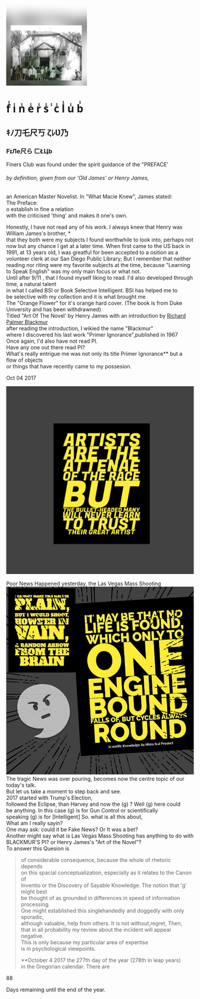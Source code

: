 ![](/assets/1481229413215.jpg)

# f̾ i̾ n̾ e̾ r̾ s̾ ̾ c̾ l̾ u̾ b̾

## ｷﾉ刀乇尺丂 ζﾚƲ乃

### FɪЛe尺ら ㄈŁЦb

Finers Club was found under the spirit guidance of the "PREFACE'

###### by definition, given from our 'Old James' or Henry James,

an American Master Novelist. In "What Macie Knew", James stated:  
 The Preface:  
 o establish in fine a relation  
  with the criticised 'thing' and makes it one's own.

Honestly, I have not read any of his work. I always knew that Henry was William James's brother,  \*  
 that they both were my subjects I found worthwhile to look into, perhaps not now but any chance I get at a later time. When first came to the US back in 1991, at 13 years old, I was greatful for been accepted to a osition as a volunteer clerk at our  San Diego Public Library; But I remember that neither reading nor riting were my favorite subjects at the time,  because "Learning to Speak English" was my only main focus or what not.  
  Until after 9/11 , that I found myself liking to read. I'd also developed through time, a natural talent  
  in what I called BSI or Book Selective Intelligent. BSI has helped me to  
  be selective with my collection and it is what brought me  
  The "Orange Flower" for it's orange hard cover. \(The book is from Duke University and has been withdrawned\)  
  Titled "Art Of The Novel' by Henry James with an introduction by [Richard Palmer Blackmur](https://en.m.wikipedia.org/wiki/R._P._Blackmur)  
  after reading the introduction, I wikied the name "Blackmur"  
  where I discovered his last work "Primer Ignorance",published in 1967  
Once again, I'd also have not read PI.      
  Have any one out there read PI?  
What's really entrigue me was not only its title Primer Ignorance\*\* but a flow of objects  
or things that have recently came to my possesion.

Oct 04 2017

![](/assets/PicsArt_10-07-11.50.10.jpg)

Poor News Happened yesterday, the Las Vegas Mass Shooting  
![](/IMG_20170927_222520.jpg)  
The tragic News was over pouring, becomes now the centre topic of our today's talk.  
 But let us take a moment to step back and see.  
 2017 started with Trump's Election,  
followed the Eclipse, than Harvey and now the \(g\) ? Well \(g\) here could  
be anything. In this case \(g\) is for Gun Control or scientifically  
speaking \(g\) is for \[Intelligent\] So. what is all this about,  
What am I really sayin?  
One may ask: could it be Fake News? Or It was a bet?  
  Another might say what is Las Vegas Mass Shooting has anything to do with  
 BLACKMUR'S PI? or Henry James's "Art of the Novel"?  
  To answer this Quesion is

> of considerable consequence, because the whole of rhetoric depends  
>       on this spacial conceptualization, especially as it relates to the Canon of  
>         Inventio or the Discovery of Sayable Knowledge. The notion that 'g' might best  
>        be thought of as grounded in differences in speed of information processing.  
>       One might established this singlehandedly and doggedly with only sporadic,  
>       although valuable, help from others. It is not without,regret, Then,  
>       that in all probability my review about the incident will appear negative.  
>       This is only because my particular area of expertise  
>     is in psychological viewpoints.
>
> \*\*October 4 2017 the 277th day of the year \(278th in leap years\)  
> in the Gregorian calendar. There are

88

Days remaining until the end of the year.

